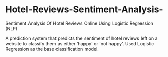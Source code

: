 # Hotel-Reviews-Sentiment-Analysis-
Sentiment Analysis Of Hotel Reviews Online Using Logistic Regression (NLP)


A prediction system that predicts the sentiment of hotel reviews left on a website to classify them as either 'happy' or 'not happy'.  Used Logistic Regression as the base classification model. 
